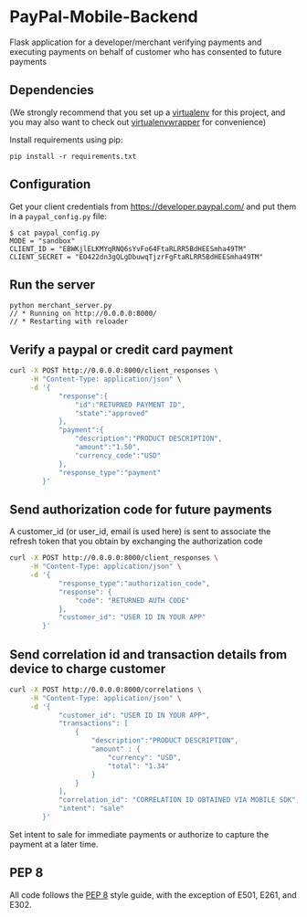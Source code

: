 PayPal-Mobile-Backend
=====================

Flask application for a developer/merchant verifying payments and executing payments on behalf of customer who has consented to future payments

## Dependencies

(We strongly recommend that you set up a [virtualenv](http://www.virtualenv.org/) for this project, and you may also want to check out [virtualenvwrapper](http://virtualenvwrapper.readthedocs.org/) for convenience)

Install requirements using pip:

    pip install -r requirements.txt

## Configuration

Get your client credentials from https://developer.paypal.com/ and put them in a `paypal_config.py` file:

    $ cat paypal_config.py
    MODE = "sandbox"
    CLIENT_ID = "EBWKjlELKMYqRNQ6sYvFo64FtaRLRR5BdHEESmha49TM"
    CLIENT_SECRET = "EO422dn3gQLgDbuwqTjzrFgFtaRLRR5BdHEESmha49TM"

## Run the server

    python merchant_server.py
    // * Running on http://0.0.0.0:8000/
    // * Restarting with reloader

## Verify a paypal or credit card payment

```bash
curl -X POST http://0.0.0.0:8000/client_responses \
     -H "Content-Type: application/json" \
     -d '{
            "response":{
                "id":"RETURNED PAYMENT ID",
                "state":"approved"
            },
            "payment":{
                "description":"PRODUCT DESCRIPTION",
                "amount":"1.50",
                "currency_code":"USD"
            },
            "response_type":"payment"
        }'
```
    
## Send authorization code for future payments

A customer_id (or user_id, email is used here) is sent to associate 
the refresh token that you obtain by exchanging the authorization code

```bash
curl -X POST http://0.0.0.0:8000/client_responses \
     -H "Content-Type: application/json" \
     -d '{
            "response_type":"authorization_code",
            "response": {
                "code": "RETURNED AUTH CODE"
            },
            "customer_id": "USER ID IN YOUR APP"
        }'
```

## Send correlation id and transaction details from device to charge customer

```bash
curl -X POST http://0.0.0.0:8000/correlations \
     -H "Content-Type: application/json" \
     -d '{
            "customer_id": "USER ID IN YOUR APP",
            "transactions": [
                {
                    "description":"PRODUCT DESCRIPTION",
                    "amount" : {
                        "currency": "USD",
                        "total": "1.34" 
                    } 
                }
            ], 
            "correlation_id": "CORRELATION ID OBTAINED VIA MOBILE SDK",
            "intent": "sale"
        }'
```
Set intent to sale for immediate payments or authorize to capture the payment
at a later time.


PEP 8
-----

All code follows the [PEP 8](http://www.python.org/dev/peps/pep-0008/) style guide, with the exception of E501, E261, and E302.
